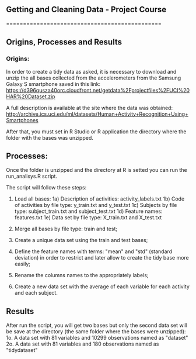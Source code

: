 ## Getting and Cleaning Data - Project Course
==============================================

## Origins, Processes and Results

### Origins:
In order to create a tidy data as asked, it is necessary to download and unzip the all bases collected from the accelerometers from the Samsung Galaxy S smartphone saved in this link:
https://d396qusza40orc.cloudfront.net/getdata%2Fprojectfiles%2FUCI%20HAR%20Dataset.zip 

A full description is available at the site where the data was obtained: 
http://archive.ics.uci.edu/ml/datasets/Human+Activity+Recognition+Using+Smartphones 

After that, you must set in R Studio or R application the directory where the folder with the bases was unzipped.

## Processes:
Once the folder is unzipped and the directory at R is setted you can run the run_analisys.R script.

The script will follow these steps:

1) Load all bases:
  1a) Description of activities: activity_labels.txt 
  1b) Code of activities by file type: y_train.txt and y_test.txt
  1c) Subjects by file type: subject_train.txt and subject_test.txt
  1d) Feature names: features.txt
  1e) Data set by file type: X_train.txt and X_test.txt
  
2) Merge all bases by file type: train and test;

3) Create a unique data set using the train and test bases;

4) Define the feature names with terms: "mean" and "std" (standard deviation) in order to restrict and later allow to create the tidy base more easily;

5) Rename the columns names to the appropriately labels;

6) Create a new data set with the average of each variable for each activity and each subject.

## Results
After run the script, you will get two bases but only the second data set will be save at the directory (the same folder where the bases were unzipped):
1o. A data set with 81 variables and 10299 observations named as "dataset"
2o. A data set with 81 variables and 180 observations named as "tidydataset"
